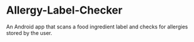 # Allergy-Label-Checker
An Android app that scans a food ingredient label and checks for allergies stored by the user.
